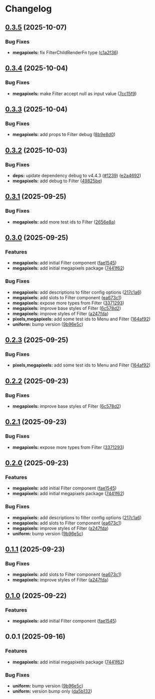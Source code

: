 # Changelog

## [0.3.5](https://github.com/fuf-stack/pixels/compare/megapixels-v0.3.4...megapixels-v0.3.5) (2025-10-07)


### Bug Fixes

* **megapixels:** fix FilterChildRenderFn type ([c1a2f36](https://github.com/fuf-stack/pixels/commit/c1a2f36da8acb68e7d312e17e461ada697290bea))

## [0.3.4](https://github.com/fuf-stack/pixels/compare/megapixels-v0.3.3...megapixels-v0.3.4) (2025-10-04)


### Bug Fixes

* **megapixels:** make Filter accept null as input value ([7cc15f9](https://github.com/fuf-stack/pixels/commit/7cc15f9361b17df507ace98b61c19dcdddeaa562))

## [0.3.3](https://github.com/fuf-stack/pixels/compare/megapixels-v0.3.2...megapixels-v0.3.3) (2025-10-04)


### Bug Fixes

* **megapixels:** add props to Filter debug ([8b9e8d0](https://github.com/fuf-stack/pixels/commit/8b9e8d0d58f4cd76b116e3f34e3be32b81d052f4))

## [0.3.2](https://github.com/fuf-stack/pixels/compare/megapixels-v0.3.1...megapixels-v0.3.2) (2025-10-03)


### Bug Fixes

* **deps:** update dependency debug to v4.4.3 ([#1239](https://github.com/fuf-stack/pixels/issues/1239)) ([e2a4692](https://github.com/fuf-stack/pixels/commit/e2a4692954d12e348320e7f1e76ff6bfb158cbc8))
* **megapixels:** add debug to Filter ([49825be](https://github.com/fuf-stack/pixels/commit/49825bec1df0fa33ce5aef99ed3380b72e78c31c))

## [0.3.1](https://github.com/fuf-stack/pixels/compare/megapixels-v0.3.0...megapixels-v0.3.1) (2025-09-25)


### Bug Fixes

* **megapixels:** add more test ids to Filter ([2656e8a](https://github.com/fuf-stack/pixels/commit/2656e8aeddcf81ea4530fa97584fa0dc5e906867))

## [0.3.0](https://github.com/fuf-stack/pixels/compare/megapixels-v0.2.3...megapixels-v0.3.0) (2025-09-25)


### Features

* **megapixels:** add initial Filter component ([fae1545](https://github.com/fuf-stack/pixels/commit/fae15451fa4f3e8d052be2f6fa47e9fdeb0040d1))
* **megapixels:** add initial megapixels package ([7441f62](https://github.com/fuf-stack/pixels/commit/7441f620f732c257d448d3791885a8af1b5a390a))


### Bug Fixes

* **megapixels:** add descriptions to filter config options ([217c1a6](https://github.com/fuf-stack/pixels/commit/217c1a67e851c57270ae19cfef930458424227d4))
* **megapixels:** add slots to Filter component ([ea673c1](https://github.com/fuf-stack/pixels/commit/ea673c1c15775ed0ffabc4ae1f2de7085d08854c))
* **megapixels:** expose more types from Filter ([3371293](https://github.com/fuf-stack/pixels/commit/3371293f85c28fc92d0b292e446dc44af89eae23))
* **megapixels:** improve base styles of Filter ([6c578d2](https://github.com/fuf-stack/pixels/commit/6c578d216d786b1f625e15239b72d40805beaabc))
* **megapixels:** improve styles of Filter ([a247fda](https://github.com/fuf-stack/pixels/commit/a247fdac6093b8f6c999a7c94a37ecc794825f38))
* **pixels,megapixels:** add some test ids to Menu and Filter ([164af92](https://github.com/fuf-stack/pixels/commit/164af92cc53b6eb34e24a416e7d182a3a7c0d094))
* **uniform:** bump version ([9b96e5c](https://github.com/fuf-stack/pixels/commit/9b96e5cc2cab72cbd71f6a1354ef1c7111bf92cb))

## [0.2.3](https://github.com/fuf-stack/pixels/compare/megapixels-v0.2.2...megapixels-v0.2.3) (2025-09-25)


### Bug Fixes

* **pixels,megapixels:** add some test ids to Menu and Filter ([164af92](https://github.com/fuf-stack/pixels/commit/164af92cc53b6eb34e24a416e7d182a3a7c0d094))

## [0.2.2](https://github.com/fuf-stack/pixels/compare/megapixels-v0.2.1...megapixels-v0.2.2) (2025-09-23)


### Bug Fixes

* **megapixels:** improve base styles of Filter ([6c578d2](https://github.com/fuf-stack/pixels/commit/6c578d216d786b1f625e15239b72d40805beaabc))

## [0.2.1](https://github.com/fuf-stack/pixels/compare/megapixels-v0.2.0...megapixels-v0.2.1) (2025-09-23)


### Bug Fixes

* **megapixels:** expose more types from Filter ([3371293](https://github.com/fuf-stack/pixels/commit/3371293f85c28fc92d0b292e446dc44af89eae23))

## [0.2.0](https://github.com/fuf-stack/pixels/compare/megapixels-v0.1.1...megapixels-v0.2.0) (2025-09-23)


### Features

* **megapixels:** add initial Filter component ([fae1545](https://github.com/fuf-stack/pixels/commit/fae15451fa4f3e8d052be2f6fa47e9fdeb0040d1))
* **megapixels:** add initial megapixels package ([7441f62](https://github.com/fuf-stack/pixels/commit/7441f620f732c257d448d3791885a8af1b5a390a))


### Bug Fixes

* **megapixels:** add descriptions to filter config options ([217c1a6](https://github.com/fuf-stack/pixels/commit/217c1a67e851c57270ae19cfef930458424227d4))
* **megapixels:** add slots to Filter component ([ea673c1](https://github.com/fuf-stack/pixels/commit/ea673c1c15775ed0ffabc4ae1f2de7085d08854c))
* **megapixels:** improve styles of Filter ([a247fda](https://github.com/fuf-stack/pixels/commit/a247fdac6093b8f6c999a7c94a37ecc794825f38))
* **uniform:** bump version ([9b96e5c](https://github.com/fuf-stack/pixels/commit/9b96e5cc2cab72cbd71f6a1354ef1c7111bf92cb))

## [0.1.1](https://github.com/fuf-stack/pixels/compare/megapixels-v0.1.0...megapixels-v0.1.1) (2025-09-23)


### Bug Fixes

* **megapixels:** add slots to Filter component ([ea673c1](https://github.com/fuf-stack/pixels/commit/ea673c1c15775ed0ffabc4ae1f2de7085d08854c))
* **megapixels:** improve styles of Filter ([a247fda](https://github.com/fuf-stack/pixels/commit/a247fdac6093b8f6c999a7c94a37ecc794825f38))

## [0.1.0](https://github.com/fuf-stack/pixels/compare/megapixels-v0.0.1...megapixels-v0.1.0) (2025-09-22)


### Features

* **megapixels:** add initial Filter component ([fae1545](https://github.com/fuf-stack/pixels/commit/fae15451fa4f3e8d052be2f6fa47e9fdeb0040d1))

## 0.0.1 (2025-09-16)


### Features

* **megapixels:** add initial megapixels package ([7441f62](https://github.com/fuf-stack/pixels/commit/7441f620f732c257d448d3791885a8af1b5a390a))


### Bug Fixes

* **uniform:** bump version ([9b96e5c](https://github.com/fuf-stack/pixels/commit/9b96e5cc2cab72cbd71f6a1354ef1c7111bf92cb))
* **uniform:** version bump only ([da5b132](https://github.com/fuf-stack/pixels/commit/da5b13241beb7ccfadecaa5ec9b958d4fc4e7ba7))
